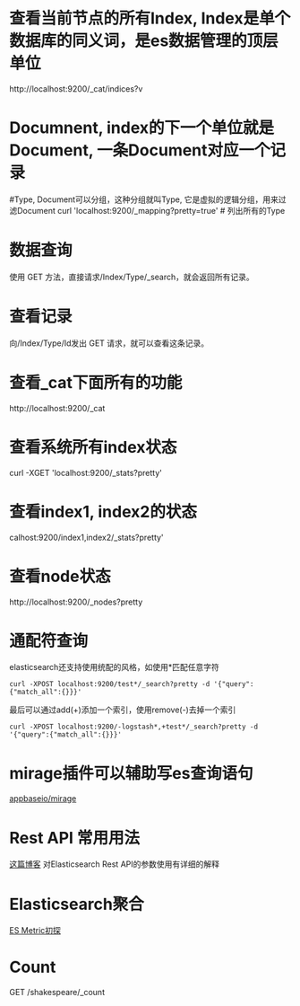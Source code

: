 # 查看当前节点的所有Index, Index是单个数据库的同义词，是es数据管理的顶层单位
http://localhost:9200/_cat/indices?v


# Documnent, index的下一个单位就是Document, 一条Document对应一个记录

#Type, Document可以分组，这种分组就叫Type, 它是虚拟的逻辑分组，用来过滤Document
curl 'localhost:9200/_mapping?pretty=true' # 列出所有的Type

# 数据查询
使用 GET 方法，直接请求/Index/Type/_search，就会返回所有记录。

# 查看记录
向/Index/Type/Id发出 GET 请求，就可以查看这条记录。

# 查看_cat下面所有的功能
http://localhost:9200/_cat

# 查看系统所有index状态
curl -XGET 'localhost:9200/_stats?pretty'

# 查看index1, index2的状态
calhost:9200/index1,index2/_stats?pretty'

# 查看node状态
http://localhost:9200/_nodes?pretty

# 通配符查询
elasticsearch还支持使用统配的风格，如使用*匹配任意字符

~~~
curl -XPOST localhost:9200/test*/_search?pretty -d '{"query":{"match_all":{}}}'
~~~

最后可以通过add(+)添加一个索引，使用remove(-)去掉一个索引
~~~
curl -XPOST localhost:9200/-logstash*,+test*/_search?pretty -d '{"query":{"match_all":{}}}'
~~~

# mirage插件可以辅助写es查询语句
[appbaseio/mirage](https://github.com/appbaseio/mirage)

# Rest API 常用用法
[这篇博客](http://www.cnblogs.com/xing901022/p/5303740.html) 对Elasticsearch Rest API的参数使用有详细的解释

# Elasticsearch聚合
[ES Metric初探](http://www.cnblogs.com/xing901022/p/4944043.html)

# Count
GET /shakespeare/_count
